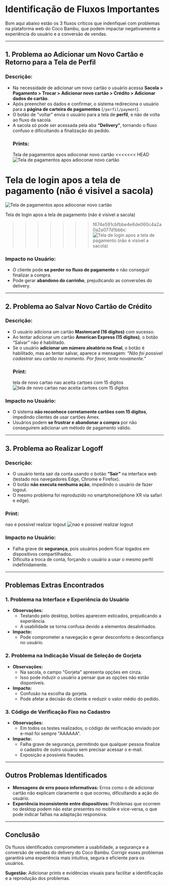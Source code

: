# Identificação de Fluxos Importantes

Bom aqui abaixo estão os 3 fluxos críticos que indenfiquei com problemas na plataforma web do Coco Bambu, que podem impactar negativamente a experiência do usuário e a conversão de vendas.

---

## **1. Problema ao Adicionar um Novo Cartão e Retorno para a Tela de Perfil**

### **Descrição:**
- Na necessidade de adicionar um novo cartão o usuário acessa **Sacola > Pagamento > Trocar > Adicionar novo cartão > Crédito > Adicionar dados de cartão**.
- Após preencher os dados e confirmar, o sistema redireciona o usuário para a **página de carteira de pagamentos** (`/perfil/payment`).
- O botão de "voltar" envia o usuário para a tela de **perfil**, e não de volta ao fluxo da sacola.
- A sacola só pode ser acessada pela aba **“Delivery”**, tornando o fluxo confuso e dificultando a finalização do pedido.
  ### Prints:
  Tela de pagamentos apos adioconar novo cartão
<<<<<<< HEAD
![Tela de pagamentos apos adioconar novo cartão](prints/problema-1-tela-de-forma-de-pagamento.png)

 Tela de login apos a tela de pagamento (não é visivel a sacola)
=======
  
![Tela de pagamentos apos adioconar novo cartão](prints/problema-1-tela-de-forma-de-pagamento.png)

Tela de login apos a tela de pagamento (não é visivel a sacola)
>>>>>>> f674e591cbfbbe4e6de060c4a2a0a2a077d1bbbc
![Tela de login apos a tela de pagamento (não é visivel a sacola)](prints/tela-de-login-apos-tela-de-pagamentos.png)

### **Impacto no Usuário:**
- O cliente pode **se perder no fluxo de pagamento** e não conseguir finalizar a compra.
- Pode gerar **abandono do carrinho**, prejudicando as conversões do delivery.

---

## **2. Problema ao Salvar Novo Cartão de Crédito**

### **Descrição:**
- O usuário adiciona um cartão **Mastercard (16 dígitos)** com sucesso.
- Ao tentar adicionar um cartão **American Express (15 dígitos)**, o botão “Salvar” não é habilitado.
- Se o usuário **adicionar um número aleatório no final**, o botão é habilitado, mas ao tentar salvar, aparece a mensagem:
  *“Não foi possível cadastrar seu cartão no momento. Por favor, tente novamente.”*
   ### Print:
   tela de novo cartao nao aceita cartoes com 15 digitos
   ![tela de novo cartao nao aceita cartoes com 15 digitos](prints/tela-de-novo-cartao-nao-aceita-cartoes-com-15-digitos.png)

### **Impacto no Usuário:**
- O sistema **não reconhece corretamente cartões com 15 dígitos**, impedindo clientes de usar cartões Amex.
- Usuários podem **se frustrar e abandonar a compra** por não conseguirem adicionar um método de pagamento válido.

---

## **3. Problema ao Realizar Logoff**

### **Descrição:**
- O usuário tenta sair da conta usando o botão **“Sair”** na interface web (testado nos navegadores Edge, Chrome e Firefox).
- O botão **não executa nenhuma ação**, impedindo o usuário de fazer logout.
- O mesmo problema foi reproduzido no smartphone(iphone XR via safari e edge).
### Print:
nao e possivel realizar logout
![nao e possivel realizar logout](prints/nao-e-possivel-realizar-logout.png)

### **Impacto no Usuário:**
- Falha grave de **segurança**, pois usuários podem ficar logados em dispositivos compartilhados.
- Dificulta a troca de conta, forçando o usuário a usar o mesmo perfil indefinidamente.

---

## **Problemas Extras Encontrados**

### **1. Problema na Interface e Experiência do Usuário**
- **Observações:**
  - Testando pelo desktop, botões aparecem esticados, prejudicando a experiência.
  - A usabilidade se torna confusa devido a elementos desalinhados.
- **Impacto:**
  - Pode comprometer a navegação e gerar desconforto e desconfiança no usuário.

### **2. Problema na Indicação Visual de Seleção de Gorjeta**
- **Observações:**
  - Na sacola, o campo "Gorjeta" apresenta opções em cinza.
  - Isso pode induzir o usuário a pensar que as opções não estão disponíveis.
- **Impacto:**
  - Confusão na escolha da gorjeta.
  - Pode afetar a decisão do cliente e reduzir o valor médio do pedido.

### **3. Código de Verificação Fixo no Cadastro**
- **Observações:**
  - Em todos os testes realizados, o código de verificação enviado por e-mail foi sempre "AAAAAA".
- **Impacto:**
  - Falha grave de segurança, permitindo que qualquer pessoa finalize o cadastro de outro usuário sem precisar acessar o e-mail.
  - Exposição a possíveis fraudes.

---

## **Outros Problemas Identificados**
- **Mensagens de erro pouco informativas:** Erros como o de adicionar cartão não explicam claramente o que ocorreu, dificultando a ação do usuário.
- **Experiência inconsistente entre dispositivos:** Problemas que ocorrem no desktop podem não estar presentes no mobile e vice-versa, o que pode indicar falhas na adaptação responsiva.

---

## **Conclusão**
Os fluxos identificados comprometem a usabilidade, a segurança e a conversão de vendas do delivery do Coco Bambu. Corrigir esses problemas garantirá uma experiência mais intuitiva, segura e eficiente para os usuários.

**Sugestão:** Adicionar prints e evidências visuais para facilitar a identificação e a reprodução dos problemas.
